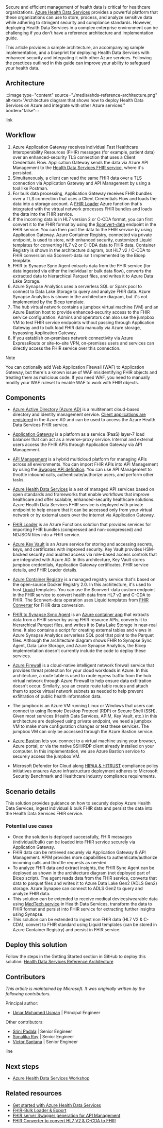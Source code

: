 Secure and efficient management of health data is critical for healthcare organizations. [Azure Health Data Services](/azure/healthcare-apis/healthcare-apis-overview) provides a powerful platform that these organizations can use to store, process, and analyze sensitive data while adhering to stringent security and compliance standards. However, deploying Health Data Services in a complex enterprise environment can be challenging if you don't have a reference architecture and implementation guide.

This article provides a sample architecture, an accompanying sample implementation, and a blueprint for deploying Health Data Services with enhanced security and integrating it with other Azure services. Following the practices outlined in this guide can improve your ability to safeguard your health data.

## Architecture

:::image type="content" source="./media/ahds-reference-architecture.png" alt-text="Architecture diagram that shows how to deploy Health Data Services on Azure and integrate with other Azure services." border="false":::

link 

## Workflow

1. Azure Application Gateway receives individual Fast Healthcare Interoperability Resources (FHIR) messages (for example, patient data) over an enhanced-security TLS connection that uses a Client Credentials Flow. Application Gateway sends the data via Azure API Management to the [Health Data Services FHIR service](/azure/healthcare-apis/fhir/overview), where it's persisted.
1. Simultaneously, a client can read the same FHIR data over a TLS connection via Application Gateway and API Management by using a tool like Postman.
1. For bulk data processing, Application Gateway receives FHIR bundles over a TLS connection that uses a Client Credentials Flow and loads the data into a storage account. A [FHIR Loader](https://github.com/microsoft/fhir-loader) Azure function that's integrated with the virtual network processes FHIR bundles and loads the data into the FHIR service.
1. If the incoming data is in HL7 version 2 or C-CDA format, you can first convert it to the FHIR format  by using the [$convert-data](/azure/healthcare-apis/fhir/convert-data) endpoint in the FHIR service. You can then post the data to the FHIR service by using Application Gateway. Azure Container Registry, connected via private endpoint, is used to store, with enhanced security, customized Liquid templates for converting HL7 v2 or C-CDA data to FHIR data. Container Registry is shown in the architecture diagram, but HL7 v2 / C-CDA to FHIR conversion via $convert-data isn't implemented by the Bicep template.
1. FHIR to Synapse Sync Agent extracts data from the FHIR service (for data ingested via either the individual or bulk data flow), converts the extracted data to hierarchical Parquet files, and writes it to Azure Data Lake Storage. 
1. Azure Synapse Analytics uses a serverless SQL or Spark pool to connect to Data Lake Storage to query and analyze FHIR data. Azure Synapse Analytics is shown in the architecture diagram, but it's not implemented by the Bicep template.
1. The hub virtual network contains a jumpbox virtual machine (VM) and an Azure Bastion host to provide enhanced-security access to the FHIR service configuration. Admins and operators can also use the jumpbox VM to test FHIR service endpoints without passing through Application Gateway and to bulk load FHIR data manually via Azure storage, bypassing Application Gateway.
1. If you establish on-premises network connectivity via Azure ExpressRoute or site-to-site VPN, on-premises users and services can directly access the FHIR service over this connection.

> [!Note]
> You can optionally add Web Application Firewall (WAF) to Application Gateway, but there's a known issue of WAF misidentifying FHIR objects and treating them as malicious code. If you need WAF, you need to manually modify your WAF ruleset to enable WAF to work with FHIR objects.

## Components

- [Azure Active Directory (Azure AD)](https://azure.microsoft.com/products/active-directory) is a multitenant cloud-based directory and identity management service. [Client applications are registered](/azure/healthcare-apis/register-application) in the Azure AD and can be used to access the Azure Health Data Services FHIR service.

- [Application Gateway](https://azure.microsoft.com/products/application-gateway/) is a platform as a service (PaaS) layer-7 load balancer that can act as a reverse-proxy service. Internal and external users access the FHIR APIs through Application Gateway via API Management.

- [API Management](https://azure.microsoft.com/products/api-management/) is a hybrid multicloud  platform for managing APIs across all environments. You can import FHIR APIs into API Management by using the [Swagger API definition](https://fhir2apim.azurewebsites.net/). You can use API Management to throttle inbound calls, authenticate/authorize users, and perform other tasks.

- [Azure Health Data Services](https://azure.microsoft.com/products/health-data-services) is a set of managed API services based on open standards and frameworks that enable workflows that improve healthcare and offer scalable, enhanced-security healthcare solutions. Azure Health Data Services FHIR service is deployed with private endpoint to help ensure that it can be accessed only from your virtual network or by external users over the internet via Application Gateway.

- [FHIR Loader](https://github.com/microsoft/fhir-loader) is an Azure Functions solution that provides services for importing FHIR bundles (compressed and non-compressed) and NDJSON files into a FHIR service.

- [Azure Key Vault](https://azure.microsoft.com/products/key-vault) is an Azure service for storing and accessing secrets, keys, and certificates with improved security. Key Vault provides HSM-backed security and audited access via role-based access controls that are integrated with Azure AD. In this architecture, Key Vault stores jumpbox credentials, Application Gateway certificates, FHIR service details, and FHIR Loader details.

- [Azure Container Registry](https://azure.microsoft.com/products/container-registry/) is a managed registry service that's based on the open-source Docker Registry 2.0. In this architecture, it's used to host [Liquid](https://shopify.github.io/liquid/) templates. You can use the $convert-data custom endpoint in the FHIR service to convert health data from HL7 v2 and C-CDA to FHIR. The $convert-data operation uses Liquid templates from [FHIR Converter](https://github.com/microsoft/FHIR-Converter) for FHIR data conversion.

- [FHIR to Synapse Sync Agent](https://github.com/microsoft/FHIR-Analytics-Pipelines/blob/main/FhirToDataLake/docs/Deploy-FhirToDatalake.md) is an [Azure container app](/azure/container-apps/) that extracts data from a FHIR server by using FHIR resource APIs, converts it to hierarchical Parquet files, and writes it to Data Lake Storage in near-real time. It also contains a script for creating external tables and views in Azure Synapse Analytics serverless SQL pool that point to the Parquet files. Although the architecture diagram shows FHIR to Synapse Sync Agent, Data Lake Storage, and Azure Synapse Analytics, the Bicep implementation doesn't currently include the code to deploy these services.

- [Azure Firewall](/azure/firewall/overview) is a cloud-native intelligent network firewall service that provides threat protection for your cloud workloads in Azure. In this architecture, a route table is used to route egress traffic from the hub virtual network through Azure Firewall to help ensure data exfiltration doesn't occur. Similarly, you an create route table routes and attach them to spoke virtual network subnets as needed to help prevent exfiltration of public health information data.

- The jumpbox is an Azure VM running Linux or Windows that users can connect to using Remote Desktop Protocol (RDP) or Secure Shell (SSH). Given most services (Health Data Services, APIM, Key Vault, etc.) in this architecture are deployed using private endpoint, we need a jumpbox VM to make more configuration changes or test these services. The jumpbox VM can only be accessed through the Azure Bastion service.

- [Azure Bastion](/azure/bastion/bastion-overview) lets you connect to a virtual machine using your browser, Azure portal, or via the native SSH/RDP client already installed on your computer. In this implementation, we use Azure Bastion service to securely access the jumpbox VM.

- Microsoft Defender for Cloud along [HIPAA & HITRUST](/azure/governance/policy/samples/hipaa-hitrust-9-2) compliance policy initiatives ensures Azure infrastructure deployment adheres to Microsoft Security Benchmark and Healthcare industry compliance requirements.

## Scenario details

This solution provides guidance on how to securely deploy Azure Health Data Services, ingest individual & bulk FHIR data and persist the data into the Health Data Services FHIR service.

### Potential use cases

- Once the solution is deployed successfully, FHIR messages (individual/bulk) can be loaded into FHIR service securely via Application Gateway.
- FHIR data can be retrieved securely via Application Gateway & API Management. APIM provides more capabilities to authenticate/authorize incoming calls and throttle requests as needed.
- To analyze FHIR data and extract insights, the FHIR Sync Agent can be deployed as shown in the architecture diagram (not deployed part of Bicep script). The agent reads data from the FHIR service, converts that data to parquet files and writes it to Azure Data Lake Gen2 (ADLS Gen2) storage. Azure Synapse can connect to ADLS Gen2 to query and analyze FHIR data.
- This solution can be extended to receive medical devices/wearable data using [MedTech service](/azure/healthcare-apis/iot/overview) in Health Data Services, transform the data to FHIR format and persist into FHIR service for extracting further insights using Synapse.
- This solution can be extended to ingest non FHIR data (HL7 V2 & C-CDA), convert to FHIR standard using Liquid templates (can be stored in Azure Container Registry) and persist in FHIR service.

## Deploy this solution

Follow the steps in the Getting Started section in GitHub to deploy this solution.
[Health Data Services Reference Architecture](https://github.com/Azure/ahds-reference-architecture)

## Contributors

_This article is maintained by Microsoft. It was originally written by the following contributors._

Principal author:

- [Umar Mohamed Usman](https://www.linkedin.com/in/umarmohamed/) | Principal Engineer

Other contributors:

- [Srini Padala](https://www.linkedin.com/in/srinivasa-padala/) | Senior Engineer
- [Sonalika Roy](https://www.linkedin.com/in/sonalika-roy-27138319/) | Senior Engineer
- [Victor Santana](https://www.linkedin.com/in/victorwelascosantana/) | Senior Engineer

line

## Next steps

- [Azure Health Data Services Workshop](https://github.com/microsoft/azure-health-data-services-workshop)

## Related resources

- [Get started with Azure Health Data Services](/azure/healthcare-apis/get-started-with-health-data-services)
- [FHIR-Bulk Loader & Export](https://github.com/microsoft/fhir-loader)
- [FHIR server Swagger generation for API Management](https://fhir2apim.azurewebsites.net/)
- [FHIR Converter to convert HL7 V2 & C-CDA to FHIR](https://github.com/microsoft/FHIR-Converter)
